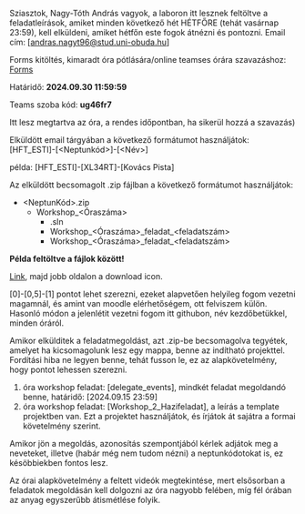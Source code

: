 Sziasztok, Nagy-Tóth András vagyok, a laboron itt lesznek feltöltve a feladatleírások, amiket minden következő hét HÉTFŐRE (tehát vasárnap 23:59), kell elküldeni, amiket hétfőn este fogok átnézni és pontozni.
Email cím: [andras.nagyt96@stud.uni-obuda.hu]

<!DOCTYPE html>
<html lang="en">
<head>
    <meta charset="UTF-8">
    <meta name="viewport" content="width=device-width, initial-scale=1.0">
</head>
<body>
    <div class="container">
        <p>Forms kitöltés, kimaradt óra pótlására/online teamses órára szavazáshoz: <a href="https://forms.gle/gtKpdNXhNfb9gjQm6" target="_blank">Forms</a></p>
        <p>Határidő: <strong>2024.09.30 11:59:59</strong></p>
        <p>Teams szoba kód: <strong>ug46fr7</strong></p>
        <p>Itt lesz megtartva az óra, a rendes időpontban, ha sikerül hozzá a szavazás)</p>
    </div>
    <div class="container">
        <p>Elküldött email tárgyában a következő formátumot használjátok: <span class="example">[HFT_ESTI]-[&lt;Neptunkód&gt;]-[&lt;Név&gt;]</span></p>
        <p>példa: <span class="example">[HFT_ESTI]-[XL34RT]-[Kovács Pista]</span></p>
    </div>
    <div class="container">
        <p>Az elküldött becsomagolt .zip fájlban a következő formátumot használjátok:</p>
        <div class="structure">
            <ul>
                <li>&lt;NeptunKód&gt;.zip
                    <ul>
                        <li>Workshop_&lt;Óraszáma&gt;
                            <ul>
                                <li>.sln</li>
                                <li>Workshop_&lt;Óraszáma&gt;_feladat_&lt;feladatszám&gt;</li>
                                <li>Workshop_&lt;Óraszáma&gt;_feladat_&lt;feladatszám&gt;</li>
                            </ul>
                        </li>
                    </ul>
                </li>
            </ul>
        </div>
    </div>
    <div class="container">
        <p><strong>Példa feltöltve a fájlok között!</strong></p>
        <p><a href="https://github.com/Kronino/HFT_Labor_ESTI_GYUJTO/blob/main/Pelda_Workshop_Form/UJSI15.zip" target="_blank">Link</a>, majd jobb oldalon a download icon.</p>
    </div>
</body>
</html>

[0]-[0,5]-[1] pontot lehet szerezni, ezeket alapvetően helyileg fogom vezetni magamnál, és amint van moodle elérhetőségem, ott felviszem külön.
Hasonló módon a jelenlétit vezetni fogom itt githubon, név kezdőbetükkel, minden óráról.

Amikor elkülditek a feladatmegoldást, azt .zip-be becsomagolva tegyétek, amelyet ha kicsomagolunk lesz egy mappa, benne az indítható projekttel. 
Fordítási hiba ne legyen benne, tehát fusson le, ez az alapkövetelmény, hogy pontot lehessen szerezni.

1. óra workshop feladat: [delegate_events], mindkét feladat megoldandó benne, határidő: [2024.09.15 23:59]
2. óra workshop feladat: [Workshop_2_Hazifeladat], a leírás a template projektben van. Ezt a projektet használjátok, és írjátok át sajátra a formai követelmény szerint.

Amikor jön a megoldás, azonosítás szempontjából kérlek adjátok meg a neveteket, illetve (habár még nem tudom nézni) a neptunkódotokat is, ez késöbbiekben fontos lesz.

Az órai alapkövetelmény a feltett videók megtekintése, mert elsősorban a feladatok megoldásán kell dolgozni az óra nagyobb felében, míg fél órában az anyag egyszerűbb átismétlése folyik.
